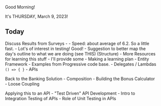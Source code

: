 Good Morning!

It's THURSDAY, March 9, 2023!

Today
-----

Discuss Results from Surveys - 
    - Speed: about average of 6.2. So a little fast.
    - Lot's of interest in testing! Good!
    - Suggestion to better map the day's outline to what we are doing (see THIS) (Structure)
    - More Resources for learning this stuff
        - I'll provide some
        - Making a learning plan
    - Entity Framework
    - Examples from Progressive code base.
    - Delegates / Lambdas `() => { }`
    - APIs


Back to the Banking Solution
    - Composition
    - Building the Bonus Calculator
    - Loose Coupling

Applying this to an API
    - "Test Driven" API Development
    - Intro to Integration Testing of APIs
    - Role of Unit Testing in APIs

    